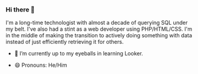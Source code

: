 ### Hi there 👋

I'm a long-time technologist with almost a decade of querying SQL under my belt. I've also had a stint as a web developer using PHP/HTML/CSS. I'm in the middle of making the transition to actively doing something with data instead of just efficiently retrieving it for others.

- 🔭 I’m currently up to my eyeballs in learning Looker.

- 😄 Pronouns: He/Him

<!--
**robertpreseau/robertpreseau** is a ✨ _special_ ✨ repository because its `README.md` (this file) appears on your GitHub profile.

Here are some ideas to get you started:



- 👯 I’m looking to collaborate on ...
- 🤔 I’m looking for help with ...
- 💬 Ask me about ...
- 📫 How to reach me: ...
- ⚡ Fun fact: ...
-->
